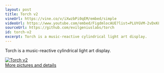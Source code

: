 ```yaml
---
layout: post
title: Torch v2
vineUrl: https://vine.co/v/iXwzbPi0qEM/embed/simple
videoUrl: https://www.youtube.com/embed/FigdmlocAUE?list=PLUYGVM-2vDxK88TIxaxSD_qWTSBVVwPWg
sourceUrl: https://github.com/evilgeniuslabs/torch
id: torch-v2
excerpt: Torch is a music-reactive cylindrical light art display.
---
```


Torch is a music-reactive cylindrical light art display.

<div class="row">
  <div class="col-sm-6 col-md-4">
    <div class="thumbnail">
      <a href="https://goo.gl/photos/RmBr31cSpFRqYBom8">
        <img src="https://lh3.googleusercontent.com/8kb8S_dkYl-GGVx7rSnWaT3LXomU0YTMVJ6U8CBDT51ZafyW1esiP11a29LV7XmodfP-RWSHkinK7w=w329-h445-no" alt="Torch v2" />
      </a>
      <div class="caption">
        <a href="https://goo.gl/photos/RmBr31cSpFRqYBom8">More pictures and details</a>
      </div>
    </div>
  </div>
</div>
